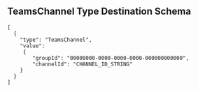 ## TeamsChannel Type Destination Schema

```
[
  {
    "type": "TeamsChannel",
    "value":
     {
        "groupId": "00000000-0000-0000-0000-000000000000",
        "channelId": "CHANNEL_ID_STRING"
    }
  }
]
```
